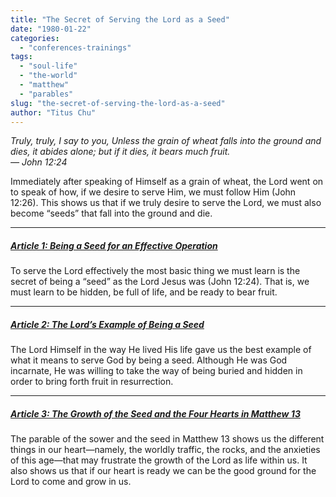 ```yaml
---
title: "The Secret of Serving the Lord as a Seed"
date: "1980-01-22"
categories: 
  - "conferences-trainings"
tags: 
  - "soul-life"
  - "the-world"
  - "matthew"
  - "parables"
slug: "the-secret-of-serving-the-lord-as-a-seed"
author: "Titus Chu"
---
```


_Truly, truly, I say to you, Unless the grain of wheat falls into the ground and dies, it abides alone; but if it dies, it bears much fruit.  
— John 12:24_

Immediately after speaking of Himself as a grain of wheat, the Lord went on to speak of how, if we desire to serve Him, we must follow Him (John 12:26). This shows us that if we truly desire to serve the Lord, we must also become “seeds” that fall into the ground and die.

* * *

##### [Article 1: Being a Seed for an Effective Operation](/wp-content/uploads/seed-01.pdf)

To serve the Lord effectively the most basic thing we must learn is the secret of being a “seed” as the Lord Jesus was (John 12:24). That is, we must learn to be hidden, be full of life, and be ready to bear fruit.

* * *

##### [Article 2: The Lord’s Example of Being a Seed](/wp-content/uploads/seed-02.pdf)

The Lord Himself in the way He lived His life gave us the best example of what it means to serve God by being a seed. Although He was God incarnate, He was willing to take the way of being buried and hidden in order to bring forth fruit in resurrection.

* * *

##### [Article 3: The Growth of the Seed and the Four Hearts in Matthew 13](/wp-content/uploads/seed-03.pdf)

The parable of the sower and the seed in Matthew 13 shows us the different things in our heart—namely, the worldly traffic, the rocks, and the anxieties of this age—that may frustrate the growth of the Lord as life within us. It also shows us that if our heart is ready we can be the good ground for the Lord to come and grow in us.
